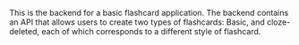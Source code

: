 This is the backend for a basic flashcard application. The backend contains an API that allows users to create two types of flashcards: Basic, and cloze-deleted, each of which corresponds to a different style of flashcard.
